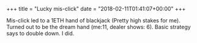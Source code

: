 +++
title = "Lucky mis-click"
date = "2018-02-11T01:41:07+00:00"
+++

Mis-click led to a 1ETH hand of blackjack (Pretty high stakes for me).
Turned out to be the dream hand (me:11, dealer shows: 6).
Basic strategy says to double down.
I did.
			